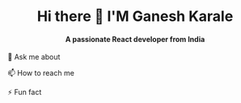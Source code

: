 <h1 align="center">  Hi there 👋 I'M Ganesh Karale</h1>
<h4 align="center">A passionate React developer from India</h4>
<p>💬 Ask me about</p>
<p>📫 How to reach me</p>
<p>⚡ Fun fact</p>


<!--
**Ganesh15212/Ganesh15212** is a ✨ _special_ ✨ repository because its `README.md` (this file) appears on your GitHub profile.

Here are some ideas to get you started:

- 
-<h5> 💬 Ask me about</h5> 

I'm a passionate software developer with a keen interest in web development and open-source projects.
- 📫 How to reach me: ...
- 😄 Pronouns: ...
- ⚡ Fun fact: ...
-->
